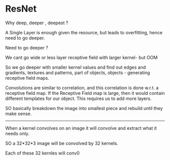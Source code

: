 # ResNet

Why deep, deeper , deepest ?

A Single Layer is enough  given the resource, but leads to overfitting, hence need to go deeper.

Need to go deeper ?

We cant go wide or less layer receptive field with larger kernel- but  OOM

So we go deeper with smaller kernel values and find out edges and gradients, textures and patterns, part of objects, objects - generating receptive field maps.

Convolutions are similar to correlation, and this correlation is done  w.r.t. a receptive field map. If the Receptive Field map is large, then  it would contain different templates for our object. This requires us to add more layers. 

SO basically breakdown the image into smallest piece and rebuild until they make sense. 



---



When a kernel convolves on an image it will convolve and extract what it needs only.

SO a 32*32\*3 image will be convolved by 32 kernels.

Each of these 32 kernles will conv0  





